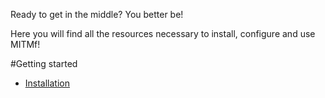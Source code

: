 Ready to get in the middle? You better be!

Here you will find all the resources necessary to install, configure and use MITMf!

#Getting started
- [Installation](https://github.com/byt3bl33d3r/MITMf/wiki/Installation)